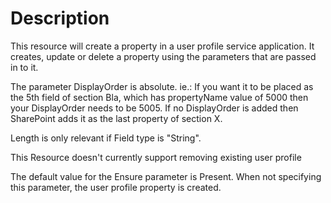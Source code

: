 # Description

This resource will create a property in a user profile service application. It
creates, update or delete a property using the parameters that are passed in to
it.

The parameter DisplayOrder is absolute. ie.: If you want it to be placed as the
5th field of section Bla, which has propertyName value of 5000 then your
DisplayOrder needs to be 5005. If no DisplayOrder is added then SharePoint
adds it as the last property of section X.

Length is only relevant if Field type is "String".

This Resource doesn't currently support removing existing user profile

The default value for the Ensure parameter is Present. When not specifying this
parameter, the user profile property is created.